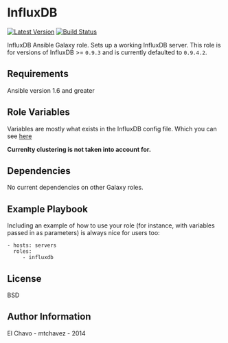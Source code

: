 InfluxDB
========
[![Latest Version](http://img.shields.io/github/release/mtchavez/ansible-influxdb.svg?style=flat-square)](https://github.com/mtchavez/ansible-influxdb/releases)
[![Build Status](https://travis-ci.org/mtchavez/ansible-influxdb.svg?branch=master)](https://travis-ci.org/mtchavez/ansible-influxdb)

InfluxDB Ansible Galaxy role. Sets up a working InfluxDB server. This role is for versions of InfluxDB >= `0.9.3` and is currently defaulted to `0.9.4.2`.

Requirements
------------

Ansible version 1.6 and greater

Role Variables
--------------

Variables are mostly what exists in the InfluxDB config file. Which you can see [here](http://influxdb.com/docs/v0.7/advanced_topics/configuration_options.html)

**Currenlty clustering is not taken into account for.**

Dependencies
------------

No current dependencies on other Galaxy roles.

Example Playbook
-------------------------

Including an example of how to use your role (for instance, with variables passed in as parameters) is always nice for users too:

    - hosts: servers
      roles:
         - influxdb
License
-------

BSD

Author Information
------------------

El Chavo - mtchavez - 2014
